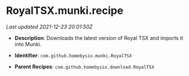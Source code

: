 # RoyalTSX.munki.recipe

_Last updated 2021-12-23 20:01:50Z_

- **Description**: Downloads the latest version of Royal TSX and imports it into Munki.

- **Identifier**: `com.github.homebysix.munki.RoyalTSX`

- **Parent Recipes**: `com.github.homebysix.download.RoyalTSX`
